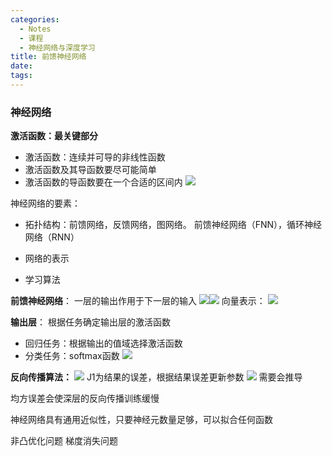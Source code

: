```yaml
---
categories:
  - Notes
  - 课程
  - 神经网络与深度学习
title: 前馈神经网络
date: 
tags:
---
```

### 神经网络

**激活函数：最关键部分**
- 激活函数：连续并可导的非线性函数
- 激活函数及其导函数要尽可能简单
- 激活函数的导函数要在一个合适的区间内
![](https://cdn.jsdelivr.net/gh/zhengyangWang1/image@main/img/20230921102752.png)

神经网络的要素：
- 拓扑结构：前馈网络，反馈网络，图网络。
前馈神经网络（FNN），循环神经网络（RNN）

- 网络的表示
- 学习算法

**前馈神经网络**：
一层的输出作用于下一层的输入
![](https://cdn.jsdelivr.net/gh/zhengyangWang1/image@main/img/20230921104850.png)![](https://cdn.jsdelivr.net/gh/zhengyangWang1/image@main/img/20230921104913.png)
向量表示：
![](https://cdn.jsdelivr.net/gh/zhengyangWang1/image@main/img/20230921105212.png)

**输出层**： 根据任务确定输出层的激活函数
- 回归任务：根据输出的值域选择激活函数
- 分类任务：softmax函数
![](https://cdn.jsdelivr.net/gh/zhengyangWang1/image@main/img/20230921110000.png)

**反向传播算法：**
![](https://cdn.jsdelivr.net/gh/zhengyangWang1/image@main/img/20230921110918.png)
J1为结果的误差，根据结果误差更新参数
![](https://cdn.jsdelivr.net/gh/zhengyangWang1/image@main/img/20230921111754.png)
需要会推导

均方误差会使深层的反向传播训练缓慢

神经网络具有通用近似性，只要神经元数量足够，可以拟合任何函数

非凸优化问题
梯度消失问题